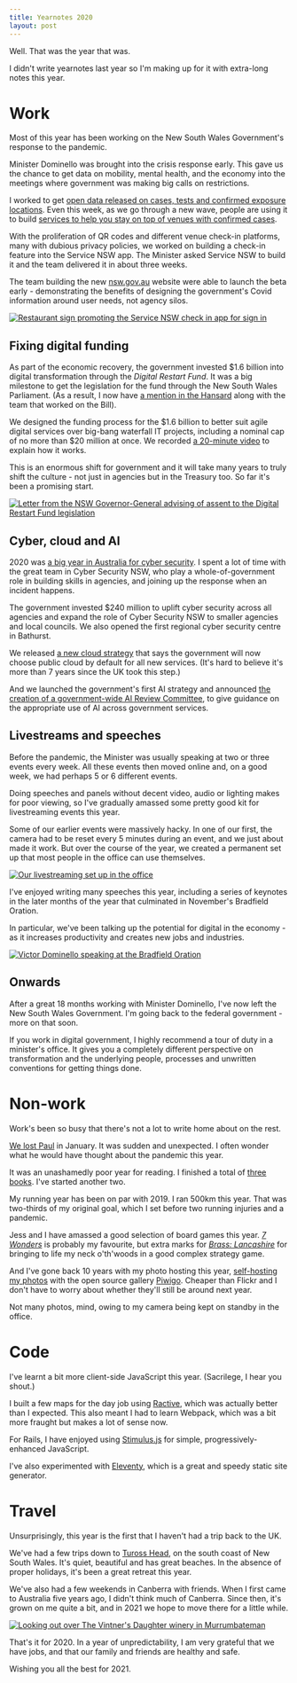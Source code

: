 ```yaml
---
title: Yearnotes 2020
layout: post
---
```


Well. That was the year that was.

I didn't write yearnotes last year so I'm making up for it with extra-long notes this year.

# Work

Most of this year has been working on the New South Wales Government's response to the pandemic.

Minister Dominello was brought into the crisis response early. This gave us the chance to get data on mobility, mental health, and the economy into the meetings where government was making big calls on restrictions.

I worked to get [open data released on cases, tests and confirmed exposure locations](https://data.nsw.gov.au/nsw-covid-19-data). Even this week, as we go through a new wave, people are using it to build [services to help you stay on top of venues with confirmed cases](https://covid19nearme.com.au/).

With the proliferation of QR codes and different venue check-in platforms, many with dubious privacy policies, we worked on building a check-in feature into the Service NSW app. The Minister asked Service NSW to build it and the team delivered it in about three weeks.

The team building the new [nsw.gov.au](https://nsw.gov.au) website were able to launch the beta early - demonstrating the benefits of designing the government's Covid information around user needs, not agency silos.

<div>
  <a href="https://www.flickr.com/photos/jordanh14/53174669874/" title="View this photo on Flickr" class="image--block">
    <img src="https://live.staticflickr.com/65535/53174669874_596464af38_h.jpg" alt="Restaurant sign promoting the Service NSW check in app for sign in" style="max-height: 40rem;">
  </a>
</div>

## Fixing digital funding

As part of the economic recovery, the government invested $1.6 billion into digital transformation through the _Digital Restart Fund_. It was a big milestone to get the legislation for the fund through the New South Wales Parliament. (As a result, I now have [a mention in the Hansard](https://www.parliament.nsw.gov.au/Hansard/Pages/HansardResult.aspx#/docid/HANSARD-1323879322-109248/HANSARD-1323879322-109248) along with the team that worked on the Bill).

We designed the funding process for the $1.6 billion to better suit agile digital services over big-bang waterfall IT projects, including a nominal cap of no more than $20 million at once. We recorded [a 20-minute video](https://www.youtube.com/watch?v=Jsi53_SBD7U) to explain how it works.

This is an enormous shift for government and it will take many years to truly shift the culture - not just in agencies but in the Treasury too. So far it's been a promising start.

<div>
  <a href="https://www.flickr.com/photos/jordanh14/53173875912/" title="View this photo on Flickr" class="image--block">
    <img src="https://live.staticflickr.com/65535/53173875912_d45a41f470_h.jpg" alt="Letter from the NSW Governor-General advising of assent to the Digital Restart Fund legislation" style="max-height: 40rem;">
  </a>
</div>

## Cyber, cloud and AI

2020 was [a big year in Australia for cyber security](https://www.smh.com.au/politics/federal/morrison-reveals-malicious-state-based-cyber-attack-hitting-several-sectors-20200619-p5545z.html). I spent a lot of time with the great team in Cyber Security NSW, who play a whole-of-government role in building skills in agencies, and joining up the response when an incident happens.

The government invested $240 million to uplift cyber security across all agencies and expand the role of Cyber Security NSW to smaller agencies and local councils. We also opened the first regional cyber security centre in Bathurst.

We released [a new cloud strategy](https://www.digital.nsw.gov.au/policy/cloud-strategy-and-policy/cloud-strategy) that says the government will now choose public cloud by default for all new services. (It's hard to believe it's more than 7 years since the UK took this step.)

And we launched the government's first AI strategy and announced [the creation of a government-wide AI Review Committee](https://www.itnews.com.au/news/nsw-govt-calls-on-ai-experts-to-join-new-committee-558322), to give guidance on the appropriate use of AI across government services.

## Livestreams and speeches

Before the pandemic, the Minister was usually speaking at two or three events every week. All these events then moved online and, on a good week, we had perhaps 5 or 6 different events.

Doing speeches and panels without decent video, audio or lighting makes for poor viewing, so I've gradually amassed some pretty good kit for livestreaming events this year.

Some of our earlier events were massively hacky. In one of our first, the camera had to be reset every 5 minutes during an event, and we just about made it work. But over the course of the year, we created a permanent set up that most people in the office can use themselves.

<div>
  <a href="https://www.flickr.com/photos/jordanh14/53174468446/" title="View this photo on Flickr" class="image--block">
    <img src="https://live.staticflickr.com/65535/53174468446_589150561f_h.jpg" alt="Our livestreaming set up in the office" style="max-height: 25rem;">
  </a>
</div>

I've enjoyed writing many speeches this year, including a series of keynotes in the later months of the year that culminated in November's Bradfield Oration.

In particular, we've been talking up the potential for digital in the economy - as it increases productivity and creates new jobs and industries.

<div>
  <a href="https://www.flickr.com/photos/jordanh14/53174669804/" title="View this photo on Flickr" class="image--block">
    <img src="https://live.staticflickr.com/65535/53174669804_ad3ee74083_h.jpg" alt="Victor Dominello speaking at the Bradfield Oration" style="max-height: 25rem;">
  </a>
</div>

## Onwards

After a great 18 months working with Minister Dominello, I've now left the New South Wales Government. I'm going back to the federal government - more on that soon.

If you work in digital government, I highly recommend a tour of duty in a minister's office. It gives you a completely different perspective on transformation and the underlying people, processes and unwritten conventions for getting things done.

# Non-work

Work's been so busy that there's not a lot to write home about on the rest.

[We lost Paul](https://www.innovationaus.com/digital-giant-paul-shetler-passes-away/) in January. It was sudden and unexpected. I often wonder what he would have thought about the pandemic this year.

It was an unashamedly poor year for reading. I finished a total of [three books](https://jordanh.net/books/). I've started another two.

My running year has been on par with 2019. I ran 500km this year. That was two-thirds of my original goal, which I set before two running injuries and a pandemic.

Jess and I have amassed a good selection of board games this year. _[7 Wonders](https://boardgamegeek.com/boardgame/68448/7-wonders)_ is probably my favourite, but extra marks for _[Brass: Lancashire](https://boardgamegeek.com/boardgame/28720/brass-lancashire)_ for bringing to life my neck o'th'woods in a good complex strategy game.

And I've gone back 10 years with my photo hosting this year, [self-hosting my photos](https://photo.jordanh.net) with the open source gallery [Piwigo](https://piwigo.org). Cheaper than Flickr and I don't have to worry about whether they'll still be around next year.

Not many photos, mind, owing to my camera being kept on standby in the office.


# Code

I've learnt a bit more client-side JavaScript this year. (Sacrilege, I hear you shout.)

I built a few maps for the day job using [Ractive](https://ractive.js.org), which was actually better than I expected. This also meant I had to learn Webpack, which was a bit more fraught but makes a lot of sense now.

For Rails, I have enjoyed using [Stimulus.js](https://stimulus.hotwire.dev) for simple, progressively-enhanced JavaScript.

I've also experimented with [Eleventy](https://www.11ty.dev), which is a great and speedy static site generator.


# Travel

Unsurprisingly, this year is the first that I haven't had a trip back to the UK.

We've had a few trips down to [Tuross Head](https://en.wikipedia.org/wiki/Tuross_Head,_New_South_Wales), on the south coast of New South Wales. It's quiet, beautiful and has great beaches. In the absence of proper holidays, it's been a great retreat this year.

We've also had a few weekends in Canberra with friends. When I first came to Australia five years ago, I didn't think much of Canberra. Since then, it's grown on me quite a bit, and in 2021 we hope to move there for a little while.

<div>
  <a href="https://www.flickr.com/photos/jordanh14/53174970133/" title="View this photo on Flickr" class="image--block">
    <img src="https://live.staticflickr.com/65535/53174970133_739c9e599d_h.jpg" alt="Looking out over The Vintner's Daughter winery in Murrumbateman" style="max-height: 25rem;">
  </a>
</div>

That's it for 2020. In a year of unpredictability, I am very grateful that we have jobs, and that our family and friends are healthy and safe.

Wishing you all the best for 2021.
